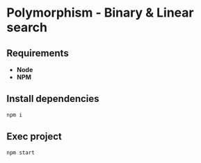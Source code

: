 # Polymorphism - Binary & Linear search

## Requirements

* **Node**
* **NPM**
## Install dependencies

```bash
npm i
```

## Exec project

```bash
npm start
``` 